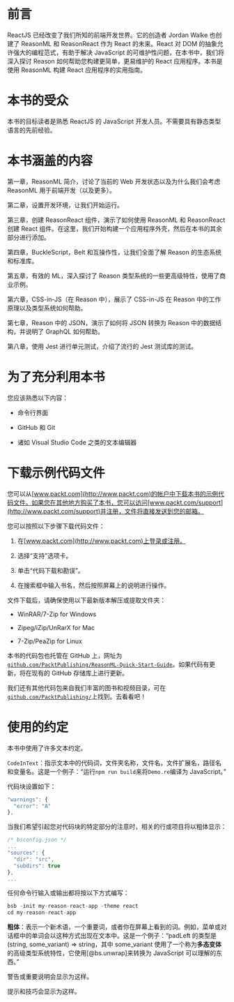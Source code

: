 # 前言

ReactJS 已经改变了我们所知的前端开发世界。它的创造者 Jordan Walke 也创建了 ReasonML 和 ReasonReact 作为 React 的未来。React 对 DOM 的抽象允许强大的编程范式，有助于解决 JavaScript 的可维护性问题，在本书中，我们将深入探讨 Reason 如何帮助您构建更简单，更易维护的 React 应用程序。本书是使用 ReasonML 构建 React 应用程序的实用指南。

# 本书的受众

本书的目标读者是熟悉 ReactJS 的 JavaScript 开发人员。不需要具有静态类型语言的先前经验。

# 本书涵盖的内容

第一章，ReasonML 简介，讨论了当前的 Web 开发状态以及为什么我们会考虑 ReasonML 用于前端开发（以及更多）。

第二章，设置开发环境，让我们开始运行。

第三章，创建 ReasonReact 组件，演示了如何使用 ReasonML 和 ReasonReact 创建 React 组件。在这里，我们开始构建一个应用程序外壳，然后在本书的其余部分进行添加。

第四章，BuckleScript，Belt 和互操作性，让我们全面了解 Reason 的生态系统和标准库。

第五章，有效的 ML，深入探讨了 Reason 类型系统的一些更高级特性，使用了商业示例。

第六章，CSS-in-JS（在 Reason 中），展示了 CSS-in-JS 在 Reason 中的工作原理以及类型系统如何帮助。

第七章，Reason 中的 JSON，演示了如何将 JSON 转换为 Reason 中的数据结构，并说明了 GraphQL 如何帮助。

第八章，使用 Jest 进行单元测试，介绍了流行的 Jest 测试库的测试。

# 为了充分利用本书

您应该熟悉以下内容：

+   命令行界面

+   GitHub 和 Git

+   诸如 Visual Studio Code 之类的文本编辑器

# 下载示例代码文件

您可以从[www.packt.com](http://www.packt.com)的帐户中下载本书的示例代码文件。如果您在其他地方购买了本书，您可以访问[www.packt.com/support](http://www.packt.com/support)并注册，文件将直接发送到您的邮箱。

您可以按照以下步骤下载代码文件：

1.  在[www.packt.com](http://www.packt.com)上登录或注册。

1.  选择“支持”选项卡。

1.  单击“代码下载和勘误”。

1.  在搜索框中输入书名，然后按照屏幕上的说明进行操作。

文件下载后，请确保使用以下最新版本解压或提取文件夹：

+   WinRAR/7-Zip for Windows

+   Zipeg/iZip/UnRarX for Mac

+   7-Zip/PeaZip for Linux

本书的代码包也托管在 GitHub 上，网址为[`github.com/PacktPublishing/ReasonML-Quick-Start-Guide`](https://github.com/PacktPublishing/ReasonML-Quick-Start-Guide)。如果代码有更新，将在现有的 GitHub 存储库上进行更新。

我们还有其他代码包来自我们丰富的图书和视频目录，可在[`github.com/PacktPublishing/`](https://github.com/PacktPublishing/)上找到。去看看吧！

# 使用的约定

本书中使用了许多文本约定。

`CodeInText`：指示文本中的代码词，文件夹名称，文件名，文件扩展名，路径名和变量名。这是一个例子：“运行`npm run build`来将`Demo.re`编译为 JavaScript。”

代码块设置如下：

```js
"warnings": {
  "error": "A"
},
```

当我们希望引起您对代码块的特定部分的注意时，相关的行或项目将以粗体显示：

```js
/* bsconfig.json */
...
"sources": {
  "dir": "src",
  "subdirs": true
},
...
```

任何命令行输入或输出都将按以下方式编写：

```js
bsb -init my-reason-react-app -theme react
cd my-reason-react-app
```

**粗体**：表示一个新术语，一个重要词，或者你在屏幕上看到的词。例如，菜单或对话框中的单词会以这种方式出现在文本中。这是一个例子：“padLeft 的类型是(string, some_variant) => string，其中 some_variant 使用了一个称为**多态变体**的高级类型系统特性，它使用[@bs.unwrap]来转换为 JavaScript 可以理解的东西。”

警告或重要说明会显示为这样。

提示和技巧会显示为这样。

